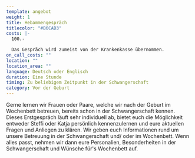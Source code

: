 ```yaml
---
template: angebot
weight: 1
title: Hebammengespräch
titlecolor: "#B6CAD3"
costs: |-
  100.-

  Das Gespräch wird zumeist von der Krankenkasse übernommen.
on_call_costs: ""
location: ""
location_area: ""
language: Deutsch oder Englisch
duration: Eine Stunde
timing: Zu beliebigem Zeitpunkt in der Schwangerschaft
category: Vor der Geburt
---
```

Gerne lernen wir Frauen oder Paare, welche wir nach der Geburt im Wochenbett betreuen, bereits schon in der Schwangerschaft kennen. Dieses Erstgespräch läuft sehr individuell ab, bietet euch die Möglichkeit entweder Steffi oder Katja persönlich kennenzulernen und eure aktuellen Fragen und Anliegen zu klären. Wir geben euch Informationen rund um unsere Betreuung in der Schwangerschaft und/ oder im Wochenbett. Wenn alles passt, nehmen wir dann eure Personalien, Besonderheiten in der Schwangerschaft und Wünsche für's Wochenbett auf.

